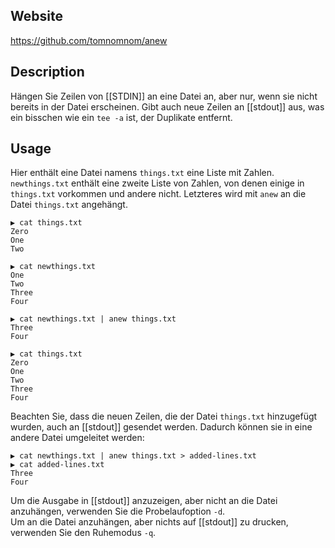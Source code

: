## Website

https://github.com/tomnomnom/anew

## Description

Hängen Sie Zeilen von [[STDIN]] an eine Datei an, aber nur, wenn sie nicht bereits in der Datei erscheinen. Gibt auch neue Zeilen an [[stdout]] aus, was ein bisschen wie ein `tee -a` ist, der Duplikate entfernt.

## Usage

Hier enthält eine Datei namens `things.txt` eine Liste mit Zahlen. `newthings.txt` enthält eine zweite Liste von Zahlen, von denen einige in `things.txt` vorkommen und andere nicht. Letzteres wird mit `anew` an die Datei `things.txt` angehängt.

```
▶ cat things.txt
Zero
One
Two

▶ cat newthings.txt
One
Two
Three
Four

▶ cat newthings.txt | anew things.txt
Three
Four

▶ cat things.txt
Zero
One
Two
Three
Four
```

Beachten Sie, dass die neuen Zeilen, die der Datei `things.txt` hinzugefügt wurden, auch an [[stdout]] gesendet werden. Dadurch können sie in eine andere Datei umgeleitet werden:

```
▶ cat newthings.txt | anew things.txt > added-lines.txt
▶ cat added-lines.txt
Three
Four
```

Um die Ausgabe in [[stdout]] anzuzeigen, aber nicht an die Datei anzuhängen, verwenden Sie die Probelaufoption `-d`.  
Um an die Datei anzuhängen, aber nichts auf [[stdout]] zu drucken, verwenden Sie den Ruhemodus `-q`.
